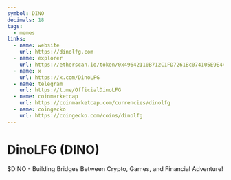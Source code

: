 ```yaml
---
symbol: DINO
decimals: 18
tags:
  - memes
links:
  - name: website
    url: https://dinolfg.com
  - name: explorer
    url: https://etherscan.io/token/0x49642110B712C1FD7261Bc074105E9E44676c68F
  - name: x
    url: https://x.com/DinoLFG
  - name: telegram
    url: https://t.me/OfficialDinoLFG
  - name: coinmarketcap
    url: https://coinmarketcap.com/currencies/dinolfg
  - name: coingecko
    url: https://coingecko.com/coins/dinolfg
---
```


# DinoLFG (DINO)

$DINO - Building Bridges Between Crypto, Games, and Financial Adventure!
